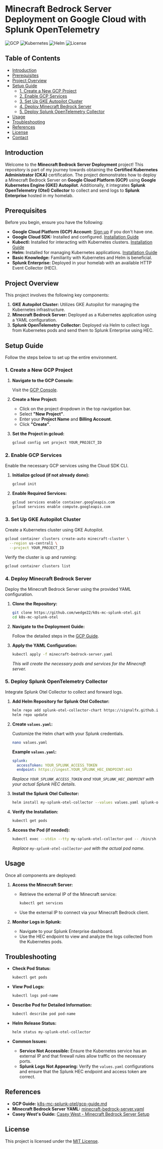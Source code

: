 # Minecraft Bedrock Server Deployment on Google Cloud with Splunk OpenTelemetry

![GCP](https://img.shields.io/badge/GCP-Deployment-green)
![Kubernetes](https://img.shields.io/badge/Kubernetes-Setup-blue)
![Helm](https://img.shields.io/badge/Helm-Integration-orange)
![License](https://img.shields.io/github/license/yourusername/your-repo-name)

## Table of Contents

- [Introduction](#introduction)
- [Prerequisites](#prerequisites)
- [Project Overview](#project-overview)
- [Setup Guide](#setup-guide)
  - [1. Create a New GCP Project](#1-create-a-new-gcp-project)
  - [2. Enable GCP Services](#2-enable-gcp-services)
  - [3. Set Up GKE Autopilot Cluster](#3-set-up-gke-autopilot-cluster)
  - [4. Deploy Minecraft Bedrock Server](#4-deploy-minecraft-bedrock-server)
  - [5. Deploy Splunk OpenTelemetry Collector](#5-deploy-splunk-opentelemetry-collector)
- [Usage](#usage)
- [Troubleshooting](#troubleshooting)
- [References](#references)
- [License](#license)
- [Contact](#contact)

## Introduction

Welcome to the **Minecraft Bedrock Server Deployment** project! This repository is part of my journey towards obtaining the **Certified Kubernetes Administrator (CKA)** certification. The project demonstrates how to deploy a Minecraft Bedrock Server on **Google Cloud Platform (GCP)** using **Google Kubernetes Engine (GKE) Autopilot**. Additionally, it integrates **Splunk OpenTelemetry (Otel) Collector** to collect and send logs to **Splunk Enterprise** hosted in my homelab.

## Prerequisites

Before you begin, ensure you have the following:

- **Google Cloud Platform (GCP) Account:** [Sign up](https://cloud.google.com/) if you don't have one.
- **Google Cloud SDK:** Installed and configured. [Installation Guide](https://cloud.google.com/sdk/docs/install)
- **Kubectl:** Installed for interacting with Kubernetes clusters. [Installation Guide](https://kubernetes.io/docs/tasks/tools/)
- **Helm:** Installed for managing Kubernetes applications. [Installation Guide](https://helm.sh/docs/intro/install/)
- **Basic Knowledge:** Familiarity with Kubernetes and Helm is beneficial.
- **Splunk Enterprise:** Deployed in your homelab with an available HTTP Event Collector (HEC).

## Project Overview

This project involves the following key components:

1. **GKE Autopilot Cluster:** Utilizes GKE Autopilot for managing the Kubernetes infrastructure.
2. **Minecraft Bedrock Server:** Deployed as a Kubernetes application using a YAML configuration.
3. **Splunk OpenTelemetry Collector:** Deployed via Helm to collect logs from Kubernetes pods and send them to Splunk Enterprise using HEC.

## Setup Guide

Follow the steps below to set up the entire environment.

### 1. Create a New GCP Project

1. **Navigate to the GCP Console:**

   Visit the [GCP Console](https://console.cloud.google.com/).

2. **Create a New Project:**

   - Click on the project dropdown in the top navigation bar.
   - Select **"New Project"**.
   - Enter your **Project Name** and **Billing Account**.
   - Click **"Create"**.

3. **Set the Project in gcloud:**

   ```bash
   gcloud config set project YOUR_PROJECT_ID
   ```

### 2. Enable GCP Services

Enable the necessary GCP services using the Cloud SDK CLI.

1. **Initialize gcloud (if not already done):**

   ```bash
   gcloud init
   ```

2. **Enable Required Services:**

   ```bash
   gcloud services enable container.googleapis.com
   gcloud services enable compute.googleapis.com
   ```

### 3. Set Up GKE Autopilot Cluster

Create a Kubernetes cluster using GKE Autopilot.

```bash
gcloud container clusters create-auto minecraft-cluster \
  --region us-central1 \
  --project YOUR_PROJECT_ID
```

Verify the cluster is up and running:

```bash
gcloud container clusters list
```

### 4. Deploy Minecraft Bedrock Server

Deploy the Minecraft Bedrock Server using the provided YAML configuration.

1. **Clone the Repository:**

   ```bash
   git clone https://github.com/wedge22/k8s-mc-splunk-otel.git
   cd k8s-mc-splunk-otel
   ```

2. **Navigate to the Deployment Guide:**

   Follow the detailed steps in the [GCP Guide](https://github.com/wedge22/k8s-mc-splunk-otel/blob/master/gcp-guide.md).

3. **Apply the YAML Configuration:**

   ```bash
   kubectl apply -f minecraft-bedrock-server.yaml
   ```

   *This will create the necessary pods and services for the Minecraft server.*

### 5. Deploy Splunk OpenTelemetry Collector

Integrate Splunk Otel Collector to collect and forward logs.

1. **Add Helm Repository for Splunk Otel Collector:**

   ```bash
   helm repo add splunk-otel-collector-chart https://signalfx.github.io/splunk-otel-collector-chart
   helm repo update
   ```

2. **Create `values.yaml`:**

   Customize the Helm chart with your Splunk credentials.

   ```bash
   nano values.yaml
   ```

   **Example `values.yaml`:**

   ```yaml
   splunk:
     accessToken: YOUR_SPLUNK_ACCESS_TOKEN
     endpoint: https://ingest.YOUR_SPLUNK_HEC_ENDPOINT:443
   ```

   *Replace `YOUR_SPLUNK_ACCESS_TOKEN` and `YOUR_SPLUNK_HEC_ENDPOINT` with your actual Splunk HEC details.*

3. **Install the Splunk Otel Collector:**

   ```bash
   helm install my-splunk-otel-collector --values values.yaml splunk-otel-collector-chart/splunk-otel-collector
   ```

4. **Verify the Installation:**

   ```bash
   kubectl get pods
   ```

5. **Access the Pod (if needed):**

   ```bash
   kubectl exec --stdin --tty my-splunk-otel-collector-pod -- /bin/sh
   ```

   *Replace `my-splunk-otel-collector-pod` with the actual pod name.*

## Usage

Once all components are deployed:

1. **Access the Minecraft Server:**

   - Retrieve the external IP of the Minecraft service:

     ```bash
     kubectl get services
     ```

   - Use the external IP to connect via your Minecraft Bedrock client.

2. **Monitor Logs in Splunk:**

   - Navigate to your Splunk Enterprise dashboard.
   - Use the HEC endpoint to view and analyze the logs collected from the Kubernetes pods.

## Troubleshooting

- **Check Pod Status:**

  ```bash
  kubectl get pods
  ```

- **View Pod Logs:**

  ```bash
  kubectl logs pod-name
  ```

- **Describe Pod for Detailed Information:**

  ```bash
  kubectl describe pod pod-name
  ```

- **Helm Release Status:**

  ```bash
  helm status my-splunk-otel-collector
  ```

- **Common Issues:**
  - **Service Not Accessible:** Ensure the Kubernetes service has an external IP and that firewall rules allow traffic on the necessary ports.
  - **Splunk Logs Not Appearing:** Verify the `values.yaml` configurations and ensure that the Splunk HEC endpoint and access token are correct.

## References

- **GCP Guide:** [k8s-mc-splunk-otel/gcp-guide.md](https://github.com/wedge22/k8s-mc-splunk-otel/blob/master/gcp-guide.md)
- **Minecraft Bedrock Server YAML:** [minecraft-bedrock-server.yaml](https://github.com/wedge22/k8s-mc-splunk-otel/blob/master/minecraft-bedrock-server.yaml)
- **Casey West's Guide:** [Casey West - Minecraft Bedrock Server Setup](http://caseywest.com/)

## License

This project is licensed under the [MIT License](LICENSE).


